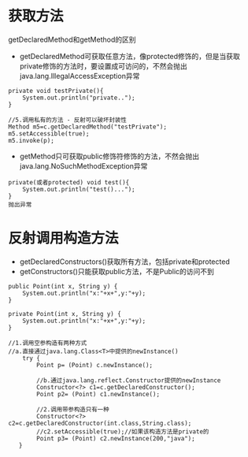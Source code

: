 # 获取方法

getDeclaredMethod和getMethod的区别

* getDeclaredMethod可获取任意方法，像protected修饰的，但是当获取private修饰的方法时，要设置成可访问的，不然会抛出java.lang.IllegalAccessException异常

~~~
private void testPrivate(){
	System.out.println("private..");
}

//5.调用私有的方法 - 反射可以破坏封装性
Method m5=c.getDeclaredMethod("testPrivate");
m5.setAccessible(true);
m5.invoke(p);
~~~



* getMethod只可获取public修饰符修饰的方法，不然会抛出java.lang.NoSuchMethodException异常

~~~
private(或者protected) void test(){
	System.out.println("test()...");
}
抛出异常
~~~

# 反射调用构造方法

* getDeclaredConstructors()获取所有方法，包括private和protected
* getConstructors()只能获取public方法，不是Public的访问不到

~~~
public Point(int x, String y) {
	System.out.println("x:"+x+",y:"+y);
}

private Point(int x, String y) {
	System.out.println("x:"+x+",y:"+y);
}
~~~

~~~
//1.调用空参构造有两种方式
//a.直接通过java.lang.Class<T>中提供的newInstance()
	try {
        Point p= (Point) c.newInstance();

        //b.通过java.lang.reflect.Constructor提供的newInstance
        Constructor<?> c1=c.getDeclaredConstructor();
        Point p2= (Point) c1.newInstance();

        //2.调用带参构造只有一种
        Constructor<?> c2=c.getDeclaredConstructor(int.class,String.class);
        //c2.setAccessible(true);//如果该构造方法是private的
        Point p3= (Point) c2.newInstance(200,"java");
   }
~~~

